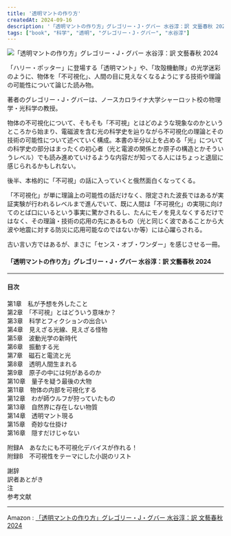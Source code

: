 ```yaml
---
title: '透明マントの作り方'
createdAt: 2024-09-16
description: '「透明マントの作り方」グレゴリー・J・グバー 水谷淳：訳 文藝春秋 2024'
tags: ["book", "科学", "透明", "グレゴリー・J・グバー", "水谷淳"]
---
```


![「透明マントの作り方」グレゴリー・J・グバー 水谷淳：訳 文藝春秋 2024](https://i.gyazo.com/8ed654c0fe1e3a48866045657d185e29.png)

「ハリー・ポッター」に登場する「透明マント」や、「攻殻機動隊」の光学迷彩のように、物体を「不可視化」、人間の目に見えなくなるようにする技術や理論の可能性について論じた読み物。

著者のグレゴリー・J・グバーは、ノースカロライナ大学シャーロット校の物理学・光科学の教授。

物体の不可視化について、そもそも「不可視」とはどのような現象なのかというところから始まり、電磁波を含む光の科学史を辿りながら不可視化の理論とその技術の可能性について述べていく構成。本書の半分以上を占める「光」についての科学史の部分はまったくの初心者（光と電波の関係とか原子の構造とかそういうレベル）でも読み進めていけるような内容だが知ってる人にはちょっと退屈に感じられるかもしれない。

後半、本格的に「不可視」の話に入っていくと俄然面白くなってくる。

「不可視化」が単に理論上の可能性の話だけなく、限定された波長ではあるが実証実験が行われるレベルまで進んでいて、既に人間は「不可視化」の実現に向けてのとば口にいるという事実に驚かされるし、たんにモノを見えなくするだけではなく、その理論・技術の応用の先にあるもの（光と同じく波であることから大波や地震に対する防災に応用可能なのではないか等）には心躍らされる。

古い言い方ではあるが、まさに「センス・オブ・ワンダー」を感じさせる一冊。

#### 「透明マントの作り方」グレゴリー・J・グバー 水谷淳：訳 文藝春秋 2024


---
#### 目次

第1章　私が予想を外したこと  
第2章　「不可視」とはどういう意味か？  
第3章　科学とフィクションの出合い  
第4章　見えざる光線、見えざる怪物  
第5章　波動光学の新時代  
第6章　振動する光  
第7章　磁石と電流と光  
第8章　透明人間生まれる  
第9章　原子の中には何があるのか  
第10章　量子を疑う最後の大物  
第11章　物体の内部を可視化する  
第12章　わが師ウルフが狩っていたもの  
第13章　自然界に存在しない物質  
第14章　透明マント現る  
第15章　奇妙な仕掛け  
第16章　隠すだけじゃない  

附録A　あなたにも不可視化デバイスが作れる！  
附録B　不可視性をテーマにした小説のリスト

謝辞  
訳者あとがき  
注  
参考文献

---

Amazon : [「透明マントの作り方」グレゴリー・J・グバー 水谷淳：訳 文藝春秋 2024](https://www.amazon.co.jp/dp/413416391885X)    

